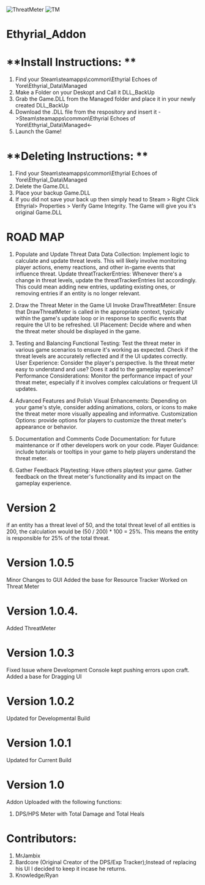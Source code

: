 ![ThreatMeter](https://github.com/MrJambix/Ethyrial_Addon/assets/131601090/fb168b83-1c9e-4a4d-836d-b4dad5d4a381)
![TM](https://github.com/MrJambix/Ethyrial_Addon/assets/131601090/adee599c-a89c-4376-8f42-53580cf18291)


# Ethyrial_Addon
# **Install Instructions: **
1. Find your Steam\steamapps\common\Ethyrial Echoes of Yore\Ethyrial_Data\Managed
2. Make a Folder on your Deskopt and Call it DLL_BackUp
3. Grab the Game.DLL from the Managed folder and place it in your newly created DLL_BackUp
4. Download the .DLL file from the respository and insert it ->Steam\steamapps\common\Ethyrial Echoes of Yore\Ethyrial_Data\Managed<-
5. Launch the Game!

# **Deleting Instructions: **
1. Find your Steam\steamapps\common\Ethyrial Echoes of Yore\Ethyrial_Data\Managed
2. Delete the Game.DLL
3. Place your backup Game.DLL
4. If you did not save your back up then simply head to Steam > Right Click Ethyrial> Properties > Verify Game Integrity. The Game will give you it's original Game.DLL


# **ROAD MAP** 

1. Populate and Update Threat Data
Data Collection: Implement logic to calculate and update threat levels. This will likely involve monitoring player actions, enemy reactions, and other in-game events that influence threat.
Update threatTrackerEntries: Whenever there's a change in threat levels, update the threatTrackerEntries list accordingly. This could mean adding new entries, updating existing ones, or removing entries if an entity is no longer relevant.

2. Draw the Threat Meter in the Game UI
Invoke DrawThreatMeter: Ensure that DrawThreatMeter is called in the appropriate context, typically within the game's update loop or in response to specific events that require the UI to be refreshed.
UI Placement: Decide where and when the threat meter should be displayed in the game. 

3. Testing and Balancing
Functional Testing: Test the threat meter in various game scenarios to ensure it's working as expected. Check if the threat levels are accurately reflected and if the UI updates correctly.
User Experience: Consider the player's perspective. Is the threat meter easy to understand and use? Does it add to the gameplay experience?
Performance Considerations: Monitor the performance impact of your threat meter, especially if it involves complex calculations or frequent UI updates.

4. Advanced Features and Polish
Visual Enhancements: Depending on your game's style, consider adding animations, colors, or icons to make the threat meter more visually appealing and informative.
Customization Options: provide options for players to customize the threat meter's appearance or behavior.

5. Documentation and Comments
Code Documentation: for future maintenance or if other developers work on your code.
Player Guidance: include tutorials or tooltips in your game to help players understand the threat meter.

6. Gather Feedback
Playtesting: Have others playtest your game. Gather feedback on the threat meter's functionality and its impact on the gameplay experience.




# **Version 2**
if an entity has a threat level of 50, and the total threat level of all entities is 200, the calculation would be (50 / 200) * 100 = 25%. This means the entity is responsible for 25% of the total threat.


# **Version 1.0.5** 
Minor Changes to GUI
Added the base for Resource Tracker
Worked on Threat Meter

# **Version 1.0.4.**
Added ThreatMeter

# **Version 1.0.3**
Fixed Issue where Development Console kept pushing errors upon craft.
Added a base for Dragging UI

# **Version 1.0.2**
Updated for Developmental Build

# **Version 1.0.1** 
Updated for Current Build

# **Version 1.0**
Addon Uploaded with the following functions:
  1. DPS/HPS Meter with Total Damage and Total Heals
 


# Contributors:
1. MrJambix
2. Bardcore (Original Creator of the DPS/Exp Tracker);Instead of replacing his UI I decided to keep it incase he returns.
3. Knowledge/Ryan
